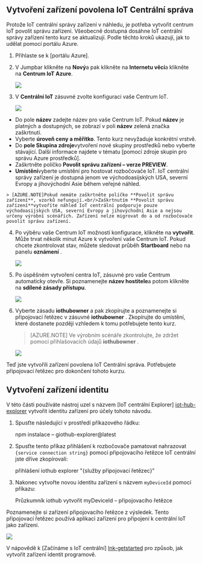 ## <a name="create-a-device-management-enabled-iot-hub"></a>Vytvoření zařízení povolena IoT Centrální správa

Protože IoT centrální správy zařízení v náhledu, je potřeba vytvořit centrum IoT povolit správu zařízení. Všeobecně dostupná dosáhne IoT centrální správy zařízení tento kurz se aktualizují. Podle těchto kroků ukazují, jak to udělat pomocí portálu Azure.

1.  Přihlaste se k [portálu Azure].
2.  V Jumpbar klikněte na **Nový**a pak klikněte na **Internetu věcí**a klikněte na **Centrum IoT Azure**.

    ![][img-new-hub]

3.  V **Centrální IoT** zásuvné zvolte konfiguraci vaše Centrum IoT.

    ![][img-configure-hub]

  -   Do pole **název** zadejte název pro vaše Centrum IoT. Pokud **název** je platných a dostupných, se zobrazí v poli **název** zelená značka zaškrtnutí.
  -   Vyberte **úroveň ceny a měřítko**. Tento kurz nevyžaduje konkrétní vrstvě.
  -   Do **pole Skupina zdroje**vytvoření nové skupiny prostředků nebo vyberte stávající. Další informace najdete v tématu [pomocí zdroje skupin pro správu Azure prostředků].
  -   Zaškrtněte políčko **Povolit správu zařízení – verze PREVIEW**.
  -   **Umístění**vyberte umístění pro hostovat rozbočovače IoT. IoT centrální správy zařízení je dostupná jenom ve východoasijských USA, severní Evropy a jihovýchodní Asie během veřejné náhled.

    > [AZURE.NOTE]Pokud nemáte zaškrtněte políčko **Povolit správu zařízení**, vzorků nefungují.<br/>Zaškrtnutím **Povolit správu zařízení**vytvoříte náhled IoT centrální podporuje pouze východoasijských USA, severní Evropy a jihovýchodní Asie a nejsou určeny výrobní scénářích. Zařízení nelze migrovat do a od rozbočovače povolit správu zařízení.

4.  Po výběru vaše Centrum IoT možností konfigurace, klikněte na **vytvořit**. Může trvat několik minut Azure k vytvoření vaše Centrum IoT. Pokud chcete zkontrolovat stav, můžete sledovat průběh **Startboard** nebo na panelu **oznámení** .

    ![][img-monitor]

5.  Po úspěšném vytvoření centra IoT, zásuvné pro vaše Centrum automaticky otevře. Si poznamenejte **název hostitele**a potom klikněte na **sdílené zásady přístupu**.

    ![][img-keys]

6.  Vyberte zásadu **iothubowner** a pak zkopírujte a poznamenejte si připojovací řetězec v zásuvné **iothubowner** . Zkopírujte do umístění, které dostanete později vzhledem k tomu potřebujete tento kurz.

    > [AZURE.NOTE] Ve výrobním scénáře zkontrolujte, že zdržet pomocí přihlašovacích údajů **iothubowner** .

    ![][img-connection]

Teď jste vytvořili zařízení povolena IoT Centrální správa. Potřebujete připojovací řetězec pro dokončení tohoto kurzu.

## <a name="create-a-device-identity"></a>Vytvoření zařízení identitu

V této části používáte nástroj uzel s názvem [IoT centrální Explorer] [ iot-hub-explorer] vytvořit identitu zařízení pro účely tohoto návodu.

1. Spusťte následující v prostředí příkazového řádku:

    npm instalace – giothub-explorer@latest

2. Spusťte tento příkaz přihlášení k rozbočovače pamatovat nahrazovat `{service connection string}` pomocí připojovacího řetězce IoT centrální jste dříve zkopírovali:

    přihlášení iothub explorer "{služby připojovací řetězec}"

3. Nakonec vytvořte novou identitu zařízení s názvem `myDeviceId` pomocí příkazu:

    Průzkumník iothub vytvořit myDeviceId – připojovacího řetězce

Poznamenejte si zařízení připojovacího řetězce z výsledek. Tento připojovací řetězec používá aplikaci zařízení pro připojení k centrální IoT jako zařízení.

![][img-identity]

V nápovědě k [Začínáme s IoT centrální] [ lnk-getstarted] pro způsob, jak vytvořit zařízení identit programově.

<!-- images and links -->
[img-new-hub]: media/iot-hub-get-started-create-hub-pp/image1.png
[img-configure-hub]: media/iot-hub-get-started-create-hub-pp/image2.png
[img-monitor]: media/iot-hub-get-started-create-hub-pp/image3.png
[img-keys]: media/iot-hub-get-started-create-hub-pp/image4.png
[img-connection]: media/iot-hub-get-started-create-hub-pp/image5.png
[img-identity]: media/iot-hub-get-started-create-hub-pp/devidentity.png

[Azure portálu]: https://portal.azure.com/
[iot-hub-explorer]: https://github.com/Azure/azure-iot-sdks/tree/master/tools/iothub-explorer

[lnk-getstarted]: ../articles/iot-hub/iot-hub-csharp-csharp-getstarted.md
[Používání skupiny prostředků pro správu Azure prostředků.]: ../articles/azure-portal/resource-group-portal.md
